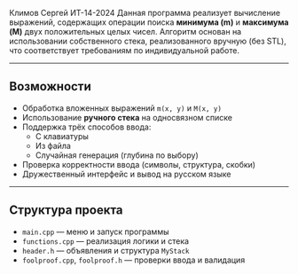 Климов Сергей ИТ-14-2024
Данная программа реализует вычисление выражений, содержащих операции поиска **минимума (m)** и **максимума (M)** двух положительных целых чисел.
Алгоритм основан на использовании собственного стека, реализованного вручную (без STL), что соответствует требованиям по индивидуальной работе.

---

## Возможности

- Обработка вложенных выражений `m(x, y)` и `M(x, y)`
- Использование **ручного стека** на односвязном списке
- Поддержка трёх способов ввода:
  - С клавиатуры
  - Из файла
  - Случайная генерация (глубина по выбору)
- Проверка корректности ввода (символы, структура, скобки)
- Дружественный интерфейс и вывод на русском языке

---

## Структура проекта

- `main.cpp` — меню и запуск программы
- `functions.cpp` — реализация логики и стека
- `header.h` — объявления и структура `MyStack`
- `foolproof.cpp`, `foolproof.h` — проверки ввода и валидация

